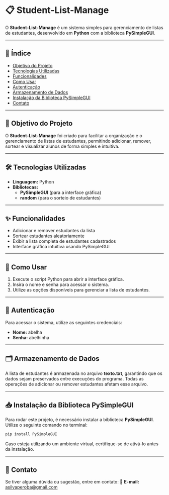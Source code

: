 # 📋 Student-List-Manage

O **Student-List-Manage** é um sistema simples para gerenciamento de listas de estudantes, desenvolvido em **Python** com a biblioteca **PySimpleGUI**.

---

## 📌 Índice

- [Objetivo do Projeto](#-objetivo-do-projeto)
- [Tecnologias Utilizadas](#-tecnologias-utilizadas)
- [Funcionalidades](#-funcionalidades)
- [Como Usar](#-como-usar)
- [Autenticação](#-autenticação)
- [Armazenamento de Dados](#-armazenamento-de-dados)
- [Instalação da Biblioteca PySimpleGUI](#-instalacao-da-biblioteca-pysimplegui)
- [Contato](#-contato)

---

## 🎯 Objetivo do Projeto

O **Student-List-Manage** foi criado para facilitar a organização e o gerenciamento de listas de estudantes, permitindo adicionar, remover, sortear e visualizar alunos de forma simples e intuitiva.

---

## 🛠 Tecnologias Utilizadas

- **Linguagem:** Python
- **Bibliotecas:**
  - **PySimpleGUI** (para a interface gráfica)
  - **random** (para o sorteio de estudantes)

---

## ✨ Funcionalidades

- Adicionar e remover estudantes da lista
- Sortear estudantes aleatoriamente
- Exibir a lista completa de estudantes cadastrados
- Interface gráfica intuitiva usando PySimpleGUI

---

## 🚀 Como Usar

1. Execute o script Python para abrir a interface gráfica.
2. Insira o nome e senha para acessar o sistema.
3. Utilize as opções disponíveis para gerenciar a lista de estudantes.

---

## 🔑 Autenticação

Para acessar o sistema, utilize as seguintes credenciais:

- **Nome:** abelha
- **Senha:** abelhinha

---

## 🗂 Armazenamento de Dados

A lista de estudantes é armazenada no arquivo **texto.txt**, garantindo que os dados sejam preservados entre execuções do programa. Todas as operações de adicionar ou remover estudantes afetam esse arquivo.

---

## 📥 Instalação da Biblioteca PySimpleGUI

Para rodar este projeto, é necessário instalar a biblioteca **PySimpleGUI**. Utilize o seguinte comando no terminal:

```bash
pip install PySimpleGUI
```

Caso esteja utilizando um ambiente virtual, certifique-se de ativá-lo antes da instalação.

---

## 📩 Contato

Se tiver alguma dúvida ou sugestão, entre em contato:
📧 **E-mail:** [asilvaperoba@gmail.com](mailto:asilvaperoba@gmail.com)


